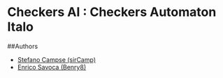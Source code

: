 # Checkers AI : Checkers Automaton Italo

##Authors
- [Stefano Campse (sirCamp)](mailto:sircampydevelop@gmail.com)
- [Enrico Savoca (Benry8)](mailto:)
